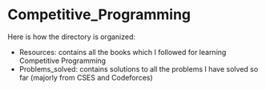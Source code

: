 # Competitive_Programming
Here is how the directory is organized:
- Resources: contains all the books which I followed for learning Competitive Programming
- Problems_solved: contains solutions to all the problems I have solved so far (majorly from CSES and Codeforces)